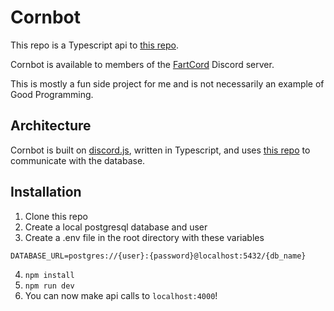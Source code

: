 # Cornbot
This repo is a Typescript api to [this repo](https://github.com/zwhittle/cornbot-ts).

Cornbot is available to members of the [FartCord](http://fartcord.com) Discord server.

This is mostly a fun side project for me and is not necessarily an example of Good Programming.

## Architecture
Cornbot is built on [discord.js](https://discord.js.org/), written in Typescript, and uses [this repo](https://github.com/zwhittle/cornbot-api) to communicate with the database.

## Installation
1. Clone this repo
2. Create a local postgresql database and user
3. Create a .env file in the root directory with these variables
```
DATABASE_URL=postgres://{user}:{password}@localhost:5432/{db_name}
```
4. `npm install`
5. `npm run dev`
6. You can now make api calls to `localhost:4000`!
